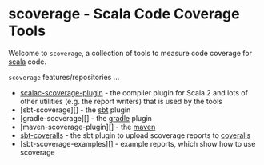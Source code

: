 # scoverage - Scala Code Coverage Tools

Welcome to `scoverage`, a collection of tools to measure code coverage for [scala][] code.

`scoverage` features/repositories ...

- [scalac-scoverage-plugin][] - the compiler plugin for Scala 2 and lots of other utilities (e.g. the report writers) that is used by the tools
- [sbt-scoverage][] - the [sbt][] plugin
- [gradle-scoverage][] - the [gradle][] plugin
- [maven-scoverage-plugin][] - the [maven][]
- [sbt-coveralls][] - the sbt plugin to upload scoverage reports to [coveralls][]
- [sbt-scoverage-examples][] - example reports, which show how to use scoverage

[coveralls]: https://coveralls.io/
[gradle]: https://gradle.org/ 
[maven]: https://maven.apache.org/
[sbt-coveralls]: https://github.com/scoverage/sbt-coveralls
[sbt-coveralls]: https://github.com/scoverage/sbt-scoverage-examples
[sbt]: https://www.scala-sbt.org/
[scala]: https://www.scala-lang.org/
[scalac-scoverage-plugin]: https://github.com/scoverage/scalac-scoverage-plugin

